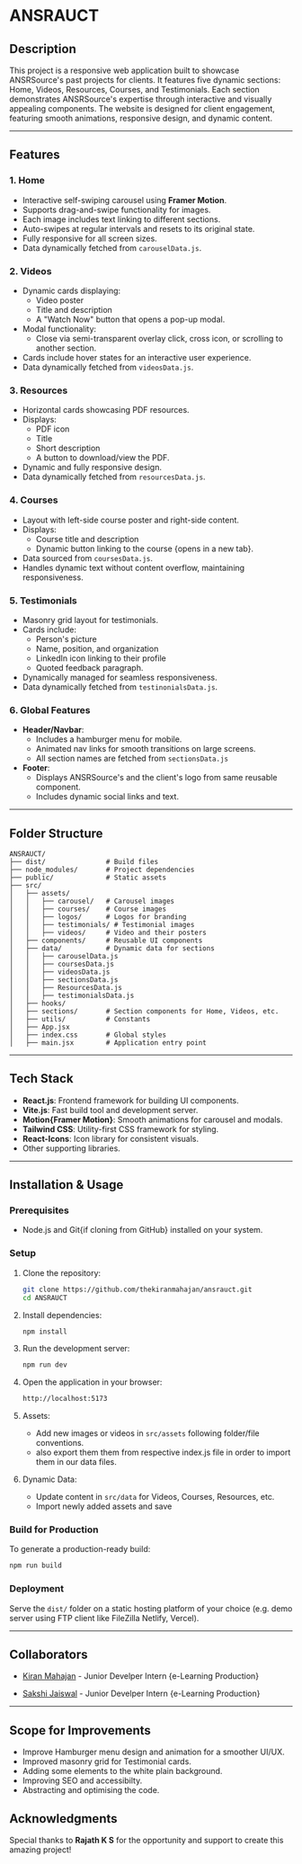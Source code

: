 # ANSRAUCT

## Description

This project is a responsive web application built to showcase ANSRSource's past projects for clients. It features five dynamic sections: Home, Videos, Resources, Courses, and Testimonials. Each section demonstrates ANSRSource's expertise through interactive and visually appealing components. The website is designed for client engagement, featuring smooth animations, responsive design, and dynamic content.

---

## Features

### 1. **Home**

- Interactive self-swiping carousel using **Framer Motion**.
- Supports drag-and-swipe functionality for images.
- Each image includes text linking to different sections.
- Auto-swipes at regular intervals and resets to its original state.
- Fully responsive for all screen sizes.
- Data dynamically fetched from `carouselData.js`.

### 2. **Videos**

- Dynamic cards displaying:
  - Video poster
  - Title and description
  - A "Watch Now" button that opens a pop-up modal.
- Modal functionality:
  - Close via semi-transparent overlay click, cross icon, or scrolling to another section.
- Cards include hover states for an interactive user experience.
- Data dynamically fetched from `videosData.js`.

### 3. **Resources**

- Horizontal cards showcasing PDF resources.
- Displays:
  - PDF icon
  - Title
  - Short description
  - A button to download/view the PDF.
- Dynamic and fully responsive design.
- Data dynamically fetched from `resourcesData.js`.

### 4. **Courses**

- Layout with left-side course poster and right-side content.
- Displays:
  - Course title and description
  - Dynamic button linking to the course {opens in a new tab}.
- Data sourced from `coursesData.js`.
- Handles dynamic text without content overflow, maintaining responsiveness.

### 5. **Testimonials**

- Masonry grid layout for testimonials.
- Cards include:
  - Person's picture
  - Name, position, and organization
  - LinkedIn icon linking to their profile
  - Quoted feedback paragraph.
- Dynamically managed for seamless responsiveness.
- Data dynamically fetched from `testinonialsData.js`.

### 6. **Global Features**

- **Header/Navbar**:
  - Includes a hamburger menu for mobile.
  - Animated nav links for smooth transitions on large screens.
  - All section names are fetched from `sectionsData.js`
- **Footer**:
  - Displays ANSRSource's and the client's logo from same reusable component.
  - Includes dynamic social links and text.

---

## Folder Structure

```
ANSRAUCT/
├── dist/               # Build files
├── node_modules/       # Project dependencies
├── public/             # Static assets
├── src/
│   ├── assets/
│   │   ├── carousel/   # Carousel images
│   │   ├── courses/    # Course images
│   │   ├── logos/      # Logos for branding
│   │   ├── testimonials/ # Testimonial images
│   │   ├── videos/     # Video and their posters
│   ├── components/     # Reusable UI components
│   ├── data/           # Dynamic data for sections
│   │   ├── carouselData.js
│   │   ├── coursesData.js
│   │   ├── videosData.js
│   │   ├── sectionsData.js
│   │   ├── ResourcesData.js
│   │   ├── testimonialsData.js
│   ├── hooks/
│   ├── sections/       # Section components for Home, Videos, etc.
│   ├── utils/          # Constants
│   ├── App.jsx
│   ├── index.css       # Global styles
│   ├── main.jsx        # Application entry point
```

---

## Tech Stack

- **React.js**: Frontend framework for building UI components.
- **Vite.js**: Fast build tool and development server.
- **Motion{Framer Motion}**: Smooth animations for carousel and modals.
- **Tailwind CSS**: Utility-first CSS framework for styling.
- **React-Icons**: Icon library for consistent visuals.
- Other supporting libraries.

---

## Installation & Usage

### Prerequisites

- Node.js and Git{if cloning from GitHub} installed on your system.

### Setup

1. Clone the repository:
   ```bash
   git clone https://github.com/thekiranmahajan/ansrauct.git
   cd ANSRAUCT
   ```
2. Install dependencies:
   ```bash
   npm install
   ```
3. Run the development server:
   ```bash
   npm run dev
   ```
4. Open the application in your browser:
   ```bash
   http://localhost:5173
   ```
5. Assets:

   - Add new images or videos in `src/assets` following folder/file conventions.
   - also export them them from respective index.js file in order to import them in our data files.

6. Dynamic Data:
   - Update content in `src/data` for Videos, Courses, Resources, etc.
   - Import newly added assets and save

### Build for Production

To generate a production-ready build:

```bash
npm run build
```

### Deployment

Serve the `dist/` folder on a static hosting platform of your choice (e.g. demo server using FTP client like FileZilla Netlify, Vercel).

---

## Collaborators

- [Kiran Mahajan](https://github.com/thekiranmahajan) - Junior Develper Intern {e-Learning Production}

- [Sakshi Jaiswal](https://github.com/thesakshijaiswal) - Junior Develper Intern {e-Learning Production}

---

## Scope for Improvements

- Improve Hamburger menu design and animation for a smoother UI/UX.
- Improved masonry grid for Testimonial cards.
- Adding some elements to the white plain background.
- Improving SEO and accessibilty.
- Abstracting and optimising the code.

## Acknowledgments

Special thanks to **Rajath K S** for the opportunity and support to create this amazing project!
